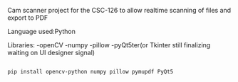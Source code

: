 Cam scanner project for the CSC-126 to allow realtime scanning of files and export to PDF


Language used:Python


Libraries:
-openCV
-numpy
-pillow
-pyQt5ter(or Tkinter still finalizing waiting on UI designer signal)


```bash 

pip install opencv-python numpy pillow pymupdf PyQt5


```
